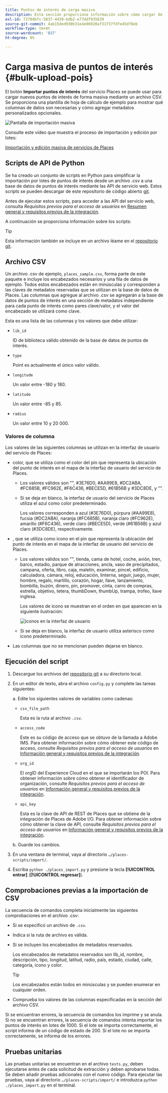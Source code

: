 ```yaml
---
title: Puntos de interés de carga masiva
description: Esta sección proporciona información sobre cómo cargar de forma masiva los puntos de interés.
exl-id: 72704bfc-5837-4439-bdb2-e77ddf935639
source-git-commit: 4ab15ded930b31e4e06920af31f37fdfe45df8eb
workflow-type: tm+mt
source-wordcount: '837'
ht-degree: 0%

---
```


# Carga masiva de puntos de interés {#bulk-upload-pois}

El botón **Importar puntos de interés** del servicio Places se puede usar para cargar nuevos puntos de interés de forma masiva mediante un archivo CSV. Se proporciona una plantilla de hoja de cálculo de ejemplo para mostrar qué columnas de datos son necesarias y cómo agregar metadatos personalizados opcionales.

![Pantalla de importación masiva](/help/assets/Bulk-import.png)

Consulte este vídeo que muestra el proceso de importación y edición por lotes:

<!--I changed this embed to a link to pass validation. We should not link to youtube videos, so please upload this to MCP-->

[Importación y edición masiva de servicios de Places](https://www.youtube.com/watch?v=75qVtirsXhg)

## Scripts de API de Python

Se ha creado un conjunto de scripts en Python para simplificar la importación por lotes de puntos de interés desde un archivo .csv a una base de datos de puntos de interés mediante las API de servicio web. Estos scripts se pueden descargar de este repositorio de código abierto [git](https://github.com/adobe/places-scripts).

Antes de ejecutar estos scripts, para acceder a las API del servicio web, consulta *Requisitos previos para el acceso de usuarios* en [Resumen general y requisitos previos de la integración](/help/web-service-api/adobe-i-o-integration.md).

A continuación se proporciona información sobre los scripts:

>[!TIP]
>
>Esta información también se incluye en un archivo léame en el [repositorio git](https://github.com/adobe/places-scripts).

## Archivo CSV

Un archivo .csv de ejemplo, `places_sample.csv`, forma parte de este paquete e incluye los encabezados necesarios y una fila de datos de ejemplo. Todos estos encabezados están en minúsculas y corresponden a las claves de metadatos reservadas que se utilizan en la base de datos de Places. Las columnas que agregue al archivo .csv se agregarán a la base de datos de puntos de interés en una sección de metadatos independiente para cada punto de interés como pares clave/valor, y el valor del encabezado se utilizará como clave.

Esta es una lista de las columnas y los valores que debe utilizar:

* `lib_id`

  ID de biblioteca válido obtenido de la base de datos de puntos de interés.

* `type`

  Point es actualmente el único valor válido.

* `longitude`

  Un valor entre -180 y 180.

* `latitude`

  Un valor entre -85 y 85.

* `radius`

  Un valor entre 10 y 20 000.

### Valores de columna

Los valores de las siguientes columnas se utilizan en la interfaz de usuario del servicio de Places:

* color, que se utiliza como el color del pin que representa la ubicación del punto de interés en el mapa de la interfaz de usuario del servicio de Places.
   * Los valores válidos son &quot;&quot;, #3E76D0, #AA99E8, #DC2ABA, #FC685B, #FC962E, #F6C436, #BECE5D, #61B56B y #3DC8DE, y &quot;&quot;.
   * Si se deja en blanco, la interfaz de usuario del servicio de Places utiliza el azul como color predeterminado.

     Los valores corresponden a azul (#3E76D0), púrpura (#AA99E8), fucsia (#DC2ABA), naranja (#FC685B), naranja claro (#FC962E), amarillo (#F6C436), verde claro (#BECE5D), verde (#61B56B) y azul claro (#3DC8DE), respectivamente.

* , que se utiliza como icono en el pin que representa la ubicación del punto de interés en el mapa de la interfaz de usuario del servicio de Places.

   * Los valores válidos son &quot;&quot;, tienda, cama de hotel, coche, avión, tren, barco, estadio, parque de atracciones, ancla, vaso de precipitados, campana, oferta, libro, caja, maletín, examinar, pincel, edificio, calculadora, cámara, reloj, educación, linterna, seguir, juego, mujer, hombre, regalo, martillo, corazón, hogar, llave, lanzamiento, bombilla, buzón, dinero, pin, promover, cinta, carro de compras, estrella, objetivo, tetera, thumbDown, thumbUp, trampa, trofeo, llave inglesa.

     Los valores de icono se muestran en el orden en que aparecen en la siguiente ilustración:

     ![iconos en la interfaz de usuario](/help/assets/UI_icons.png)

   * Si se deja en blanco, la interfaz de usuario utiliza asterisco como icono predeterminado.

* Las columnas que no se mencionan pueden dejarse en blanco.

## Ejecución del script

1. Descargue los archivos del [repositorio git](https://github.com/adobe/places-scripts) a su directorio local.
1. En un editor de texto, abra el archivo `config.py` y complete las tareas siguientes:

   a. Edite los siguientes valores de variables como cadenas:

   * `csv_file_path`

     Esta es la ruta al archivo `.csv`.

   * `access_code`

     Este es su código de acceso que se obtuvo de la llamada a Adobe IMS. Para obtener información sobre cómo obtener este código de acceso, consulte *Requisitos previos para el acceso de usuarios* en [Información general y requisitos previos de la integración](/help/web-service-api/adobe-i-o-integration.md).

   * `org_id`

     El orgID del Experience Cloud en el que se importarán los POI. Para obtener información sobre cómo obtener el identificador de organización, consulte *Requisitos previos para el acceso de usuarios* en [Información general y requisitos previos de la integración](/help/web-service-api/adobe-i-o-integration.md).

   * `api_key`

     Esta es la clave de API de REST de Places que se obtiene de la integración de Places de Adobe I/O. Para obtener información sobre cómo obtener la clave de API, consulte *Requisitos previos para el acceso de usuarios* en [Información general y requisitos previos de la integración](/help/web-service-api/adobe-i-o-integration.md).

   b. Guarde los cambios.

1. En una ventana de terminal, vaya al directorio `…/places-scripts/import/`.
1. Escriba `python ./places_import.py` y presione la tecla **[!UICONTROL entrar]** (**[!UICONTROL regresar]**).


## Comprobaciones previas a la importación de CSV

La secuencia de comandos completa inicialmente las siguientes comprobaciones en el archivo .csv:

* Si se especificó un archivo de `.csv`.
* Indica si la ruta de archivo es válida.
* Si se incluyen los encabezados de metadatos reservados.

  Los encabezados de metadatos reservados son lib_id, nombre, descripción, tipo, longitud, latitud, radio, país, estado, ciudad, calle, categoría, icono y color.

  >[!TIP]
  >
  >Los encabezados están todos en minúsculas y se pueden enumerar en cualquier orden.

* Comprueba los valores de las columnas especificadas en la sección del archivo CSV.

Si se encuentran errores, la secuencia de comandos los imprime y se anula. Si no se encuentran errores, la secuencia de comandos intenta importar los puntos de interés en lotes de 1000. Si el lote se importa correctamente, el script informa de un código de estado de 200. Si el lote no se importa correctamente, se informa de los errores.

## Pruebas unitarias

Las pruebas unitarias se encuentran en el archivo `tests.py`, deben ejecutarse antes de cada solicitud de extracción y deben aprobarse todas. Se deben añadir pruebas adicionales con el nuevo código. Para ejecutar las pruebas, vaya al directorio `…/places-scripts/import/` e introduzca `python ./places_import.py` en el terminal.

